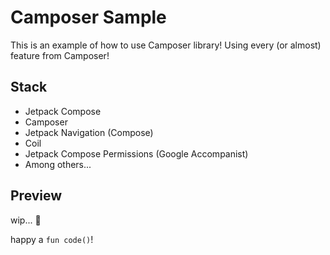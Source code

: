 # Camposer Sample

This is an example of how to use Camposer library! Using every (or almost) feature from Camposer!

## Stack

- Jetpack Compose
- Camposer
- Jetpack Navigation (Compose)
- Coil
- Jetpack Compose Permissions (Google Accompanist)
- Among others...

## Preview

wip... 🚧

happy a `fun code()`!
